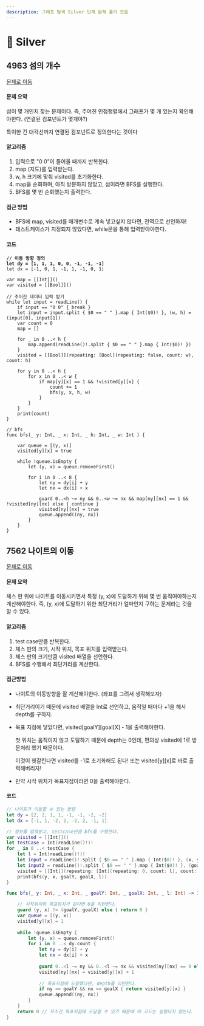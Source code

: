 ```yaml
---
description: 그래프 탐색 Silver 단계 문제 풀이 모음
---
```


# 🥈 Silver

## 4963 섬의 개수

[문제로 이동](https://www.acmicpc.net/problem/4963)

#### 문제 요약

섬이 몇 개인지 찾는 문제이다. 즉, 주어진 인접행렬에서 그래프가 몇 개 있는지 확인해야한다. (연결된 컴포넌트가 몇개야?)

특이한 건 대각선까지 연결된 컴포넌트로 정의한다는 것이다



#### 알고리즘

1. 입력으로 "0 0"이 들어올 때까지 반복한다.
2. map (지도)를 입력받는다.
3. w, h 크기에 맞춰 visited를 초기화한다.
4. map을 순회하며, 아직 방문하지 않았고, 섬이라면 BFS를 실행한다.
5. BFS를 몇 번 순회했는지 출력한다.

#### 접근 방법

* BFS에 map, visited를 매개변수로 계속 넣고싶지 않다면, 전역으로 선언하자!
* 테스트케이스가 지정되지 않았다면, while문을 통해 입력받아야한다.

#### 코드

<pre class="language-swift"><code class="lang-swift"><strong>// 이동 방향 정의
</strong><strong>let dy = [1, 1, 1, 0, 0, -1, -1, -1]
</strong>let dx = [-1, 0, 1, -1, 1, -1, 0, 1]

var map = [[Int]]()
var visited = [[Bool]]()

// 주어진 데이터 입력 받기
while let input = readLine() {
    if input == "0 0" { break }
    let input = input.split { $0 == " " }.map { Int($0)! }, (w, h) = (input[0], input[1])
    var count = 0
    map = []
    
    for _ in 0 ..&#x3C; h {
        map.append(readLine()!.split { $0 == " " }.map { Int($0)! })
    }
    visited = [[Bool]](repeating: [Bool](repeating: false, count: w), count: h)
    
    for y in 0 ..&#x3C; h {
        for x in 0 ..&#x3C; w {
            if map[y][x] == 1 &#x26;&#x26; !visited[y][x] {
                count += 1
                bfs(y, x, h, w)
            }
        }
    }
    print(count)
}

// bfs
func bfs(_ y: Int, _ x: Int, _ h: Int, _ w: Int ) {
    
    var queue = [(y, x)]
    visited[y][x] = true
    
    while !queue.isEmpty {
        let (y, x) = queue.removeFirst()
        
        for i in 0 ..&#x3C; 8 {
            let ny = dy[i] + y
            let nx = dx[i] + x

            guard 0..&#x3C;h ~= ny &#x26;&#x26; 0..&#x3C;w ~= nx &#x26;&#x26; map[ny][nx] == 1 &#x26;&#x26; !visited[ny][nx] else { continue }
            visited[ny][nx] = true
            queue.append((ny, nx))
        }
    }
}
</code></pre>



## 7562 나이트의 이동

[문제로 이동](https://www.acmicpc.net/problem/7562)

#### 문제 요약

체스 판 위에 나이트를 이동시키면서 특정 (y, x)에 도달하기 위해 몇 번 움직여야하는지 계산해야한다. 즉, (y, x)에 도달하기 위한 최단거리가 얼마인지 구하는 문제라는 것을 알 수 있다.

#### 알고리즘

1. test case만큼 반복한다.
2. 체스 판의 크기, 시작 위치, 목표 위치를 입력받는다.
3. 체스 판의 크기만큼 visited 배열을 선언한다.
4. BFS를 수행해서 최단거리를 계산한다.

#### 접근방법

* 나이트의 이동방향을 잘 계산해야한다. (좌표를 그려서 생각해보자)
* 최단거리이기 때문에 visited 배열을 Int로 선언하고, 움직일 때마다 +1을 해서 depth를 구하자.
*   목표 지점에 닿았다면, visited\[goalY]\[goal\[X] - 1을 출력해야한다.

    첫 위치는 움직이지 않고 도달하기 때문에 depth는 0인데, 편의상 visited에 1로 방문처리 했기 때문이다.

    이것이 헷갈린다면 visited를 -1로 초기화해도 된다! 또는 visited\[y]\[x]로 바로 출력해버리자!
* 만약 시작 위치가 목표지점이라면 0을 출력해야한다.

#### 코드

```swift
// 나이트가 이동할 수 있는 방향
let dy = [2, 2, 1, 1, -1, -1, -2, -2]
let dx = [-1, 1, -2, 2, -2, 2, -1, 1]

// 정보를 입력받고, testcase만큼 bfs를 수행한다.
var visited = [[Int]]()
let testCase = Int(readLine()!)!
for _ in 0 ..< testCase {
    let l = Int(readLine()!)!
    let input = readLine()!.split { $0 == " " }.map { Int($0)! }, (x, y) = (input[0], input[1])
    let input2 = readLine()!.split { $0 == " " }.map { Int($0)! }, (goalX, goalY) = (input2[0], input2[1])
    visited = [[Int]](repeating: [Int](repeating: 0, count: l), count: l)
    print(bfs(y, x, goalY, goalX, l))
}

func bfs(_ y: Int, _ x: Int, _ goalY: Int, _ goalX: Int, _ l: Int) -> Int {

    // 시작위치와 목표위치가 같다면 0을 리턴한다. 
    guard (y, x) != (goalY, goalX) else { return 0 }
    var queue = [(y, x)]
    visited[y][x] = 1
    
    while !queue.isEmpty {
        let (y, x) = queue.removeFirst()
        for i in 0 ..< dy.count {
            let ny = dy[i] + y
            let nx = dx[i] + x
                        
            guard 0..<l ~= ny && 0..<l ~= nx && visited[ny][nx] == 0 else { continue }
            visited[ny][nx] = visited[y][x] + 1
            
            // 목표지점에 도달했다면, depth를 리턴한다.
            if ny == goalY && nx == goalX { return visited[y][x] }
            queue.append((ny, nx))
        }
    }
    return 0 // 무조건 목표지점에 도달할 수 있기 때문에 이 코드는 실행되지 않는다.
}
```
